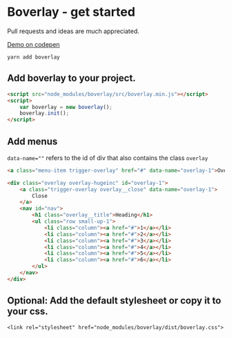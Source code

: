# Boverlay - get started

Pull requests and ideas are much appreciated.

[Demo on codepen](https://codepen.io/pautomagi/pen/eEBXLP)

`yarn add boverlay`

## Add boverlay to your project.

```html
<script src="node_modules/boverlay/src/boverlay.min.js"></script>
<script>
    var boverlay = new boverlay();
    boverlay.init();
</script>
```

## Add menus

`data-name=""` refers to the id of div that also contains the class `overlay`

```html
<a class="menu-item trigger-overlay" href="#" data-name="overlay-1">Overlay 1</a>

<div class="overlay overlay-hugeinc" id="overlay-1">
    <a class="trigger-overlay overlay__close" data-name="overlay-1">
        Close
    </a>
    <nav id="nav">
        <h1 class="overlay__title">Heading</h1>
        <ul class="row small-up-1">
            <li class="column"><a href="#">1</a></li>
            <li class="column"><a href="#">2</a></li>
            <li class="column"><a href="#">3</a></li>
            <li class="column"><a href="#">4</a></li>
            <li class="column"><a href="#">5</a></li>
            <li class="column"><a href="#">6</a></li>
        </ul>
    </nav>
</div>
```

## Optional: Add the default stylesheet or copy it to your css.
 `<link rel="stylesheet" href="node_modules/boverlay/dist/boverlay.css">`

